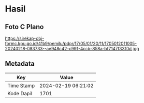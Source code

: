 # Hasil

## Foto C Plano

https://sirekap-obj-formc.kpu.go.id/41b9/pemilu/pdpr/17/05/01/20/11/1705012011005-20240218-083733--ae948c42-c991-4ccb-858a-bf7147f3310d.jpg


## Metadata

| Key        | Value               |
| ---------- | ------------------- |
| Time Stamp | 2024-02-19 06:21:02 |
| Kode Dapil | 1701                |



